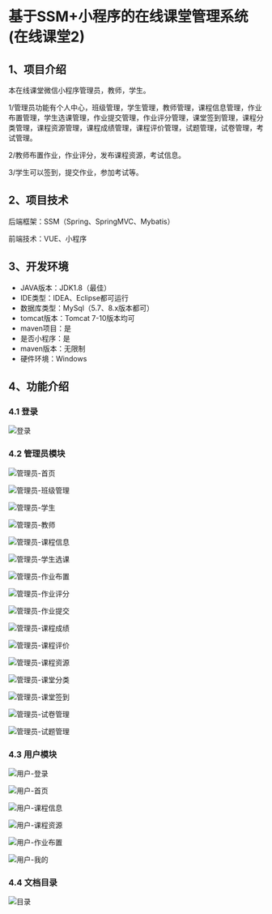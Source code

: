 # 基于SSM+小程序的在线课堂管理系统(在线课堂2)

## 1、项目介绍

本在线课堂微信小程序管理员，教师，学生。

1/管理员功能有个人中心，班级管理，学生管理，教师管理，课程信息管理，作业布置管理，学生选课管理，作业提交管理，作业评分管理，课堂签到管理，课程分类管理，课程资源管理，课程成绩管理，课程评价管理，试题管理，试卷管理，考试管理。

2/教师布置作业，作业评分，发布课程资源，考试信息。

3/学生可以签到，提交作业，参加考试等。

## 2、项目技术

后端框架：SSM（Spring、SpringMVC、Mybatis）

前端技术：VUE、小程序

## 3、开发环境

- JAVA版本：JDK1.8（最佳）
- IDE类型：IDEA、Eclipse都可运行
- 数据库类型：MySql（5.7、8.x版本都可） 
- tomcat版本：Tomcat 7-10版本均可
- maven项目：是
- 是否小程序：是
- maven版本：无限制
- 硬件环境：Windows


## 4、功能介绍

### 4.1 登录

![登录](https://www.codemarket.fun/202409222336139.png)

### 4.2 管理员模块

![管理员-首页](https://www.codemarket.fun/202409222336261.png)

![管理员-班级管理](https://www.codemarket.fun/202409222336751.png)

![管理员-学生](https://www.codemarket.fun/202409222336517.png)

![管理员-教师](https://www.codemarket.fun/202409222336757.png)

![管理员-课程信息](https://www.codemarket.fun/202409222336509.png)

![管理员-学生选课](https://www.codemarket.fun/202409222336715.png)

![管理员-作业布置](https://www.codemarket.fun/202409222336724.png)

![管理员-作业评分](https://www.codemarket.fun/202409222336739.png)

![管理员-作业提交](https://www.codemarket.fun/202409222336732.png)

![管理员-课程成绩](https://www.codemarket.fun/202409222336321.png)

![管理员-课程评价](https://www.codemarket.fun/202409222336417.png)

![管理员-课程资源](https://www.codemarket.fun/202409222336602.png)

![管理员-课堂分类](https://www.codemarket.fun/202409222336758.png)

![管理员-课堂签到](https://www.codemarket.fun/202409222336926.png)

![管理员-试卷管理](https://www.codemarket.fun/202409222336110.png)

![管理员-试题管理](https://www.codemarket.fun/202409222336192.png)

### 4.3 用户模块

![用户-登录](https://www.codemarket.fun/202409222337267.png)

![用户-首页](https://www.codemarket.fun/202409222337281.png)

![用户-课程信息](https://www.codemarket.fun/202409222337273.png)

![用户-课程资源](https://www.codemarket.fun/202409222337294.png)

![用户-作业布置](https://www.codemarket.fun/202409222337317.png)

![用户-我的](https://www.codemarket.fun/202409222337312.png)
### 4.4 文档目录

![目录](https://www.codemarket.fun/202409222336321.png)
